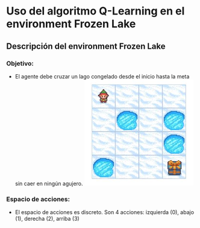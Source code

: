 # Uso del algoritmo Q-Learning en el environment Frozen Lake

## Descripción del environment Frozen Lake
### **Objetivo**:
* El agente debe cruzar un lago congelado desde el inicio hasta la meta sin caer en ningún agujero.
![Environment](https://github.com/DianaMLlamocaZ/REINFORCEMENT_LEARNING/blob/main/Q-LEARNING/RL-FROZEN_LAKE/IMAGENES/Imagen1.JPG)
### **Espacio de acciones**:
* El espacio de acciones es discreto. Son 4 acciones: izquierda (0), abajo (1), derecha (2), arriba (3) 
